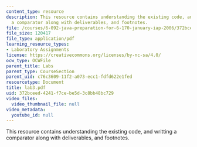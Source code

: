 ```yaml
---
content_type: resource
description: This resource contains understanding the existing code, and writting
  a comparator along with deliverables, and footnotes.
file: /courses/6-092-java-preparation-for-6-170-january-iap-2006/372bceed4241f7cebe5d3c8bb48bc729_lab3.pdf
file_size: 120417
file_type: application/pdf
learning_resource_types:
- Laboratory Assignments
license: https://creativecommons.org/licenses/by-nc-sa/4.0/
ocw_type: OCWFile
parent_title: Labs
parent_type: CourseSection
parent_uid: c76c3609-11f2-a073-ecc1-fdfd622e1fed
resourcetype: Document
title: lab3.pdf
uid: 372bceed-4241-f7ce-be5d-3c8bb48bc729
video_files:
  video_thumbnail_file: null
video_metadata:
  youtube_id: null
---
```

This resource contains understanding the existing code, and writting a comparator along with deliverables, and footnotes.